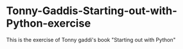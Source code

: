 # Tonny-Gaddis-Starting-out-with-Python-exercise
This is the exercise of Tonny gaddi's book "Starting out with Python"
